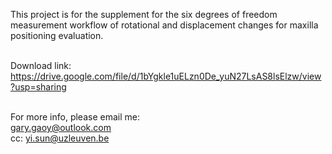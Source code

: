 This project is for the supplement for the six degrees of freedom measurement workflow of rotational and displacement changes for maxilla positioning evaluation.

<br>Download link: 
<br>https://drive.google.com/file/d/1bYgkle1uELzn0De_yuN27LsAS8lsElzw/view?usp=sharing

<br>For more info, please email me:
<br>gary.gaoy@outlook.com
<br>cc: yi.sun@uzleuven.be
